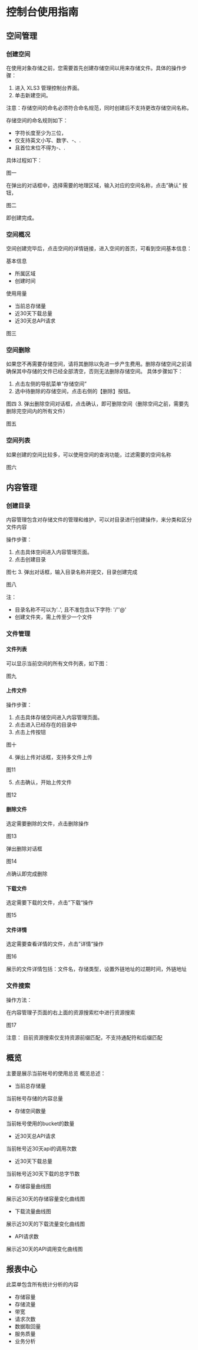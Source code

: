 # 控制台使用指南
## 空间管理
### 创建空间
   在使用对象存储之前，您需要首先创建存储空间以用来存储文件。具体的操作步骤：
   1. 进入 XLS3 管理控制台界面。
   2. 单击新建空间。
   
   注意：存储空间的命名必须符合命名规范，同时创建后不支持更改存储空间名称。
   
   存储空间的命名规则如下：
   - 字符长度至少为三位，
   - 仅支持英文小写、数字、-、.
   - 且首位末位不得为-、.
   
具体过程如下：

图一

在弹出的对话框中，选择需要的地理区域，输入对应的空间名称，点击”确认“ 按钮，

图二

即创建完成。

### 空间概况
空间创建完毕后，点击空间的详情链接，进入空间的首页，可看到空间基本信息：

基本信息
- 所属区域
- 创建时间

使用用量
- 当前总存储量 
- 近30天下载总量   
- 近30天总API请求
   
图三
### 空间删除

如果您不再需要存储空间，请将其删除以免进一步产生费用。删除存储空间之前请确保其中存储的文件已经全部清空，否则无法删除存储空间。
具体步骤如下：
1. 点击左侧的导航菜单“存储空间”
2. 选中待删除的存储空间，点击右侧的【删除】按钮。

图四
3. 弹出删除空间对话框，点击确认，即可删除空间（删除空间之前，需要先删除完空间内的所有文件）

图五
### 空间列表
如果创建的空间比较多，可以使用空间的查询功能，过滤需要的空间名称

图六

## 内容管理
### 创建目录
内容管理包含对存储文件的管理和维护，可以对目录进行创建操作，来分类和区分文件内容

操作步骤：
1. 点击具体空间进入内容管理页面。
2. 点击创建目录

图七
3. 弹出对话框，输入目录名称并提交，目录创建完成

图八

注：

- 目录名称不可以为'..', 且不准包含以下字符: '/''@'
- 创建文件夹，需上传至少一个文件

### 文件管理
#### 文件列表

可以显示当前空间的所有文件列表，如下图：

图九
#### 上传文件

操作步骤：
1. 点击具体存储空间进入内容管理页面。
2. 点击进入已经存在的目录中
3. 点击上传按钮

图十

4. 弹出上传对话框，支持多文件上传

图11

5. 点击确认，开始上传文件

图12
#### 删除文件

选定需要删除的文件，点击删除操作

图13

弹出删除对话框

图14

点确认即完成删除

#### 下载文件

选定需要下载的文件，点击”下载“操作

图15
#### 文件详情

选定需要查看详情的文件，点击”详情“操作

图16

展示的文件详情包括：文件名，存储类型，设置外链地址的过期时间，外链地址

### 文件搜索
操作方法：

在内容管理子页面的右上面的资源搜索栏中进行资源搜索

图17

注意：
目前资源搜索仅支持资源前缀匹配，不支持通配符和后缀匹配

## 概览
 
   主要是展示当前帐号的使用总览
   概览总述：
   - 当前总存储量 
   
   当前帐号存储的内容总量
   - 存储空间数量
   
   当前帐号使用的bucket的数量
   - 近30天总API请求
   
   当前帐号近30天api的调用次数
   - 近30天下载总量
   
   当前帐号近30天下载的总字节数
   
   - 存储容量曲线图
   
   展示近30天的存储容量变化曲线图
   - 下载流量曲线图
   
   展示近30天的下载流量变化曲线图
   - API请求数
   
   展示近30天的API调用变化曲线图
## 报表中心
   此菜单包含所有统计分析的内容
   - 存储容量
   - 存储流量
   - 带宽
   - 请求次数
   - 数据取回量
   - 服务质量
   - 业务分析
